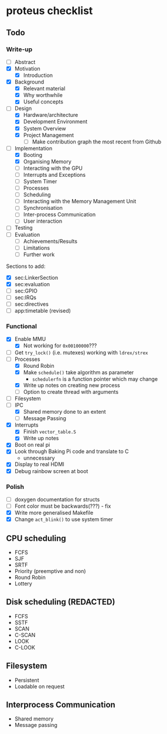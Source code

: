 # proteus checklist
## Todo
### Write-up
- [ ] Abstract
- [x] Motivation
  - [x] Introduction
- [x] Background
  - [x] Relevant material
  - [x] Why worthwhile
  - [x] Useful concepts
- [ ] Design
  - [x] Hardware/architecture
  - [x] Development Environment
  - [x] System Overview
  - [x] Project Management
    - [ ] Make contribution graph the most recent from Github
- [ ] Implementation
    - [x] Booting
    - [x] Organising Memory
    - [ ] Interacting with the GPU
    - [ ] Interrupts and Exceptions
    - [ ] System Timer
    - [ ] Processes
    - [ ] Scheduling
    - [ ] Interacting with the Memory Management Unit
    - [ ] Synchronisation
    - [ ] Inter-process Communication
    - [ ] User interaction
- [ ] Testing
- [ ] Evaluation
  - [ ] Achievements/Results
  - [ ] Limitations
  - [ ] Further work

Sections to add:
- [x] sec:LinkerSection
- [x] sec:evaluation
- [ ] sec:GPIO
- [ ] sec:IRQs
- [ ] sec:directives
- [ ] app:timetable (revised)
### Functional
- [x] Enable MMU
  - [x] Not working for `0x00100000`???
- [ ] Get `try_lock()` (i.e. mutexes) working with `ldrex/strex`
- [ ] Processes
  - [x] Round Robin
  - [x] Make `schedule()` take algorithm as parameter
    - `schedulerfn` is a function pointer which may change
  - [x] Write up notes on creating new process
  - [ ] Option to create thread with arguments
- [ ] Filesystem
- [ ] IPC
  - [x] Shared memory done to an extent
  - [ ] Message Passing
- [x] Interrupts
  - [x] Finish `vector_table.S`
  - [x] Write up notes
- [x] Boot on real pi
- [x] Look through Baking Pi code and translate to C
  - unnecessary
- [x] Display to real HDMI
- [x] Debug rainbow screen at boot

### Polish
- [ ] doxygen documentation for structs
- [ ] Font color must be backwards(???) - fix
- [x] Write more generalised Makefile
- [x] Change `act_blink()` to use system timer

## CPU scheduling
  * FCFS
  * SJF
  * SRTF
  * Priority (preemptive and non)
  * Round Robin
  * Lottery

## Disk scheduling (REDACTED)
  * FCFS
  * SSTF
  * SCAN
  * C-SCAN
  * LOOK
  * C-LOOK

## Filesystem
  * Persistent
  * Loadable on request

## Interprocess Communication
  * Shared memory
  * Message passing
